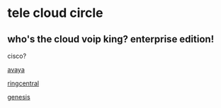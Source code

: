 # tele cloud circle

## who's the cloud voip king? enterprise edition!

cisco?


[avaya](https://www.avaya.com/en/)

[ringcentral](https://www.ringcentral.com/)

[genesis](https://buygenesis.com/)

